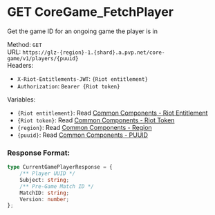 <!--

This file is automatically generated!
Do not edit it directly!
See https://github.com/techchrism/valorant-api-docs/blob/trunk/contributing.md for more information.

-->

# GET CoreGame_FetchPlayer

Get the game ID for an ongoing game the player is in  


Method: `GET`  
URL: `https://glz-{region}-1.{shard}.a.pvp.net/core-game/v1/players/{puuid}`  
Headers:
 - `X-Riot-Entitlements-JWT`: `{Riot entitlement}`
 - `Authorization`: `Bearer {Riot token}`

Variables:
 - `{Riot entitlement}`: Read [Common Components - Riot Entitlement](../common-components.md#riot-entitlement)
 - `{Riot token}`: Read [Common Components - Riot Token](../common-components.md#riot-token)
 - `{region}`: Read [Common Components - Region](../common-components.md#region)
 - `{puuid}`: Read [Common Components - PUUID](../common-components.md#puuid)


### Response Format:
```ts
type CurrentGamePlayerResponse = {
    /** Player UUID */
    Subject: string;
    /** Pre-Game Match ID */
    MatchID: string;
    Version: number;
};
```
